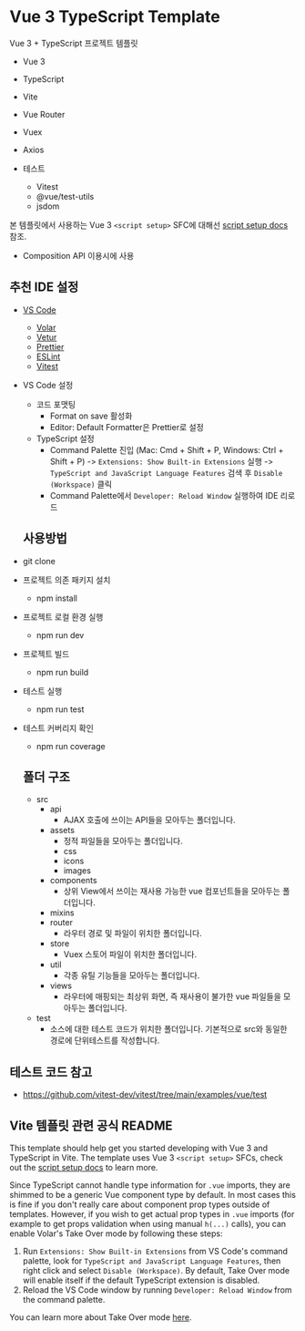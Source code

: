 # Vue 3 TypeScript Template

Vue 3 + TypeScript 프로젝트 템플릿

- Vue 3
- TypeScript
- Vite
- Vue Router
- Vuex
- Axios

- 테스트
  - Vitest
  - @vue/test-utils
  - jsdom

본 템플릿에서 사용하는 Vue 3 `<script setup>` SFC에 대해선 [script setup docs](https://v3.vuejs.org/api/sfc-script-setup.html#sfc-script-setup) 참조.

- Composition API 이용시에 사용

## 추천 IDE 설정

- [VS Code](https://code.visualstudio.com/)

  - [Volar](https://marketplace.visualstudio.com/items?itemName=johnsoncodehk.volar)
  - [Vetur](https://marketplace.visualstudio.com/items?itemName=octref.vetur)
  - [Prettier](https://marketplace.visualstudio.com/items?itemName=esbenp.prettier-vscode)
  - [ESLint](https://marketplace.visualstudio.com/items?itemName=dbaeumer.vscode-eslint)
  - [Vitest](https://marketplace.visualstudio.com/items?itemName=ZixuanChen.vitest-explorer)

- VS Code 설정

  - 코드 포맷팅
    - Format on save 활성화
    - Editor: Default Formatter은 Prettier로 설정
  - TypeScript 설정
    - Command Palette 진입 (Mac: Cmd + Shift + P, Windows: Ctrl + Shift + P) -> `Extensions: Show Built-in Extensions` 실행 -> `TypeScript and JavaScript Language Features` 검색 후 `Disable (Workspace)` 클릭
    - Command Palette에서 `Developer: Reload Window` 실행하여 IDE 리로드

  ## 사용방법

- git clone
- 프로젝트 의존 패키지 설치
  - npm install
- 프로젝트 로컬 환경 실행
  - npm run dev
- 프로젝트 빌드
  - npm run build
- 테스트 실행
  - npm run test
- 테스트 커버리지 확인

  - npm run coverage

  ## 폴더 구조

  - src
    - api
      - AJAX 호출에 쓰이는 API들을 모아두는 폴더입니다.
    - assets
      - 정적 파일들을 모아두는 폴더입니다.
      - css
      - icons
      - images
    - components
      - 상위 View에서 쓰이는 재사용 가능한 vue 컴포넌트들을 모아두는 폴더입니다.
    - mixins
    - router
      - 라우터 경로 및 파일이 위치한 폴더입니다.
    - store
      - Vuex 스토어 파일이 위치한 폴더입니다.
    - util
      - 각종 유틸 기능들을 모아두는 폴더입니다.
    - views
      - 라우터에 매핑되는 최상위 화면, 즉 재사용이 불가한 vue 파일들을 모아두는 폴더입니다.
  - test
    - 소스에 대한 테스트 코드가 위치한 폴더입니다. 기본적으로 src와 동일한 경로에 단위테스트를 작성합니다.

## 테스트 코드 참고

- https://github.com/vitest-dev/vitest/tree/main/examples/vue/test

## Vite 템플릿 관련 공식 README

This template should help get you started developing with Vue 3 and TypeScript in Vite. The template uses Vue 3 `<script setup>` SFCs, check out the [script setup docs](https://v3.vuejs.org/api/sfc-script-setup.html#sfc-script-setup) to learn more.

Since TypeScript cannot handle type information for `.vue` imports, they are shimmed to be a generic Vue component type by default. In most cases this is fine if you don't really care about component prop types outside of templates. However, if you wish to get actual prop types in `.vue` imports (for example to get props validation when using manual `h(...)` calls), you can enable Volar's Take Over mode by following these steps:

1. Run `Extensions: Show Built-in Extensions` from VS Code's command palette, look for `TypeScript and JavaScript Language Features`, then right click and select `Disable (Workspace)`. By default, Take Over mode will enable itself if the default TypeScript extension is disabled.
2. Reload the VS Code window by running `Developer: Reload Window` from the command palette.

You can learn more about Take Over mode [here](https://github.com/johnsoncodehk/volar/discussions/471).
